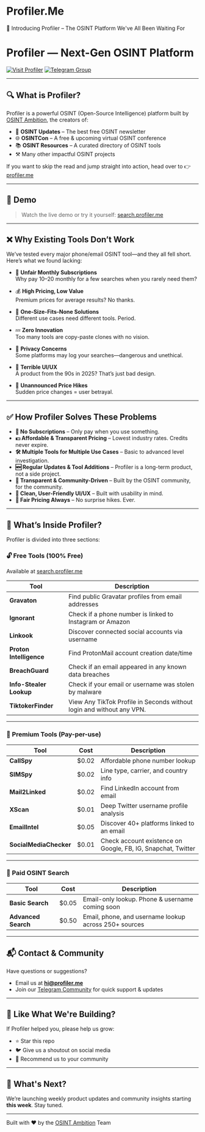 # Profiler.Me
🚀 Introducing Profiler – The OSINT Platform We've All Been Waiting For

# Profiler — Next-Gen OSINT Platform

[![Visit Profiler](https://img.shields.io/badge/Try%20Profiler-profiler.me-blue)](https://profiler.me)
[![Telegram Group](https://img.shields.io/badge/Join%20us%20on-Telegram-blue)](https://t.me/profilerme)

---

## 🔍 What is Profiler?

Profiler is a powerful OSINT (Open-Source Intelligence) platform built by [OSINT Ambition](https://osintambition.com), the creators of:

- 📰 **OSINT Updates** – The best free OSINT newsletter  
- 🌐 **OSINTCon** – A free & upcoming virtual OSINT conference  
- 📚 **OSINT Resources** – A curated directory of OSINT tools  
- ⚒️ Many other impactful OSINT projects

If you want to skip the read and jump straight into action, head over to 👉 [profiler.me](https://profiler.me)

---

## 🎥 Demo

> Watch the live demo or try it yourself: [search.profiler.me](https://search.profiler.me)

---

## ❌ Why Existing Tools Don’t Work

We’ve tested every major phone/email OSINT tool—and they all fell short. Here’s what we found lacking:

- 💸 **Unfair Monthly Subscriptions**  
  Why pay $10–$20 monthly for a few searches when you rarely need them?

- 💰 **High Pricing, Low Value**  
  Premium prices for average results? No thanks.

- 🧩 **One-Size-Fits-None Solutions**  
  Different use cases need different tools. Period.

- 💤 **Zero Innovation**  
  Too many tools are copy-paste clones with no vision.

- 🔐 **Privacy Concerns**  
  Some platforms may log your searches—dangerous and unethical.

- 🧱 **Terrible UI/UX**  
  A product from the 90s in 2025? That’s just bad design.

- 🛑 **Unannounced Price Hikes**  
  Sudden price changes = user betrayal.

---

## ✅ How Profiler Solves These Problems

- **🚫 No Subscriptions** – Only pay when you use something.
- **💵 Affordable & Transparent Pricing** – Lowest industry rates. Credits never expire.
- **🛠 Multiple Tools for Multiple Use Cases** – Basic to advanced level investigation.
- **🆕 Regular Updates & Tool Additions** – Profiler is a long-term product, not a side project.
- **🤝 Transparent & Community-Driven** – Built by the OSINT community, for the community.
- **🎨 Clean, User-Friendly UI/UX** – Built with usability in mind.
- **📢 Fair Pricing Always** – No surprise hikes. Ever.

---

## 🧰 What’s Inside Profiler?

Profiler is divided into three sections:

### 🔓 Free Tools (100% Free)

Available at [search.profiler.me](https://search.profiler.me)

| Tool | Description |
|------|-------------|
| **Gravaton** | Find public Gravatar profiles from email addresses |
| **Ignorant** | Check if a phone number is linked to Instagram or Amazon |
| **Linkook** | Discover connected social accounts via username |
| **Proton Intelligence** | Find ProtonMail account creation date/time |
| **BreachGuard** | Check if an email appeared in any known data breaches |
| **Info-Stealer Lookup** | Check if your email or username was stolen by malware |
| **TiktokerFinder** | View Any TikTok Profile in Seconds without login and without any VPN. |

---

### 💎 Premium Tools (Pay-per-use)

| Tool | Cost | Description |
|------|------|-------------|
| **CallSpy** | $0.02 | Affordable phone number lookup |
| **SIMSpy** | $0.02 | Line type, carrier, and country info |
| **Mail2Linked** | $0.02 | Find LinkedIn account from email |
| **XScan** | $0.01 | Deep Twitter username profile analysis |
| **EmailIntel** | $0.05 | Discover 40+ platforms linked to an email |
| **SocialMediaChecker** | $0.01 | Check account existence on Google, FB, IG, Snapchat, Twitter |

---

### 💼 Paid OSINT Search

| Tool | Cost | Description |
|------|------|-------------|
| **Basic Search** | $0.05 | Email-only lookup. Phone & username coming soon |
| **Advanced Search** | $0.50 | Email, phone, and username lookup across 250+ sources |

---

## 📬 Contact & Community

Have questions or suggestions?

- Email us at **hi@profiler.me**
- Join our [Telegram Community](https://t.me/profilerme) for quick support & updates

---

## 🙌 Like What We're Building?

If Profiler helped you, please help us grow:

- ⭐ Star this repo
- 🐦 Give us a shoutout on social media
- 🤝 Recommend us to your community

---

## 📅 What's Next?

We’re launching weekly product updates and community insights starting **this week**. Stay tuned.

---

Built with ❤️ by the [OSINT Ambition](https://osintambition.com) Team
